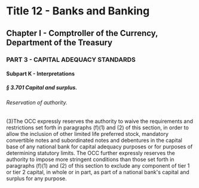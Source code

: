 
# Title 12 - Banks and Banking
## Chapter I - Comptroller of the Currency, Department of the Treasury
### PART 3 - CAPITAL ADEQUACY STANDARDS
#### Subpart K - Interpretations
##### § 3.701 Capital and surplus.
###### Reservation of authority.

(3)The OCC expressly reserves the authority to waive the requirements and restrictions set forth in paragraphs (f)(1) and (2) of this section, in order to allow the inclusion of other limited life preferred stock, mandatory convertible notes and subordinated notes and debentures in the capital base of any national bank for capital adequacy purposes or for purposes of determining statutory limits. The OCC further expressly reserves the authority to impose more stringent conditions than those set forth in paragraphs (f)(1) and (2) of this section to exclude any component of tier 1 or tier 2 capital, in whole or in part, as part of a national bank's capital and surplus for any purpose.
